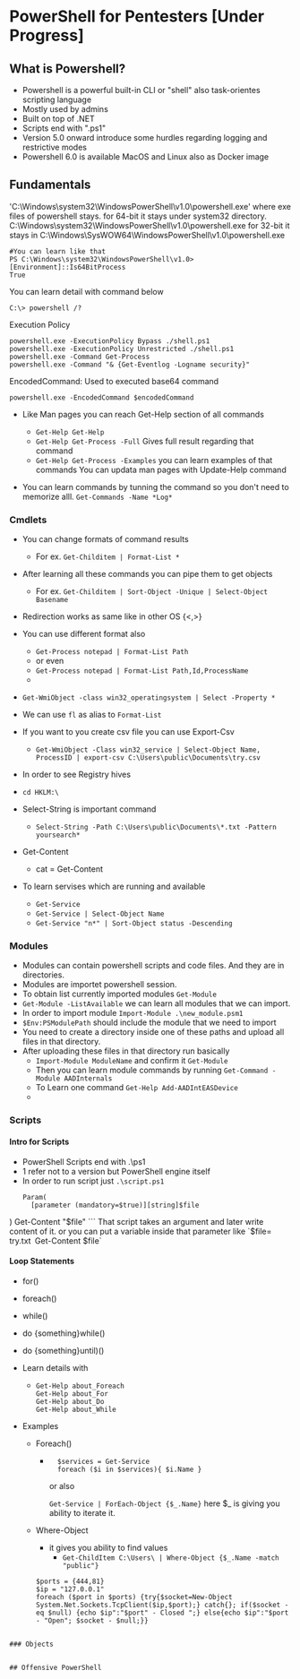 # PowerShell for Pentesters [Under Progress]

## What is Powershell?
- Powershell is a powerful built-in CLI or "shell" also task-orientes scripting language
- Mostly used by admins
- Built on top of .NET
- Scripts end with ".ps1"
- Version 5.0 onward introduce some hurdles regarding logging and restrictive modes
- Powershell 6.0 is available MacOS and Linux also as Docker image


## Fundamentals

'C:\Windows\system32\WindowsPowerShell\v1.0\powershell.exe' where exe files of powershell stays. 
    for 64-bit it stays under system32 directory. C:\Windows\system32\WindowsPowerShell\v1.0\powershell.exe
    for 32-bit it stays in C:\Windows\SysWOW64\WindowsPowerShell\v1.0\powershell.exe

```
#You can learn like that
PS C:\Windows\system32\WindowsPowerShell\v1.0> [Environment]::Is64BitProcess
True
```

You can learn detail with command below

```
C:\> powershell /?
```

Execution Policy 

```
powershell.exe -ExecutionPolicy Bypass ./shell.ps1
powershell.exe -ExecutionPolicy Unrestricted ./shell.ps1
powershell.exe -Command Get-Process
powershell.exe -Command "& {Get-Eventlog -Logname security}"
```

EncodedCommand:
Used to executed base64 command

```
powershell.exe -EncodedCommand $encodedCommand
```


- Like Man pages you can reach Get-Help section of all commands
  - `Get-Help Get-Help`
  - `Get-Help Get-Process -Full`  Gives full result regarding that command
  - `Get-Help Get-Process -Examples` you can learn examples of that commands
  You can updata man pages with Update-Help command

- You can learn commands by tunning the command so you don't need to memorize alll.
  `Get-Commands -Name *Log*`

  
### Cmdlets

- You can change formats of command results 
  - For ex. `Get-Childitem | Format-List *` 

- After learning all these commands you can pipe them to get objects 
  - For ex. `Get-Childitem | Sort-Object -Unique | Select-Object Basename`

- Redirection works as same like in other OS {<,>}
- You can use different format also 
  - `Get-Process notepad | Format-List Path`
  - or even
  - `Get-Process notepad | Format-List Path,Id,ProcessName`
  - 
- `Get-WmiObject -class win32_operatingsystem | Select -Property *`
- We can use `fl` as alias to `Format-List`
- If you want to you create csv file you can use Export-Csv 
  - `Get-WmiObject -Class win32_service | Select-Object Name, ProcessID | export-csv C:\Users\public\Documents\try.csv`

- In order to see Registry hives 
- `cd HKLM:\`
- Select-String is important command 
  - `Select-String -Path C:\Users\public\Documents\*.txt -Pattern yoursearch*`
- Get-Content
  - cat = Get-Content
- To learn servises which are running and available 
  - `Get-Service`
  - `Get-Service | Select-Object Name`
  - `Get-Service "n*" | Sort-Object status -Descending`

### Modules
- Modules can contain powershell scripts and code files. And they are in directories.
- Modules are importet powershell session. 
- To obtain list currently imported modules `Get-Module`
- `Get-Module -ListAvailable` we can learn all modules that we can import. 
- In order to import module `Import-Module .\new_module.psm1`
- `$Env:PSModulePath` should include the module that we need to import
- You need to create a directory inside one of these paths and upload all files in that directory. 
- After uploading these files in that directory run basically 
  - `Import-Module ModuleName` and confirm it `Get-Module`
  - Then you can learn module commands by running `Get-Command -Module AADInternals`
  - To Learn one command `Get-Help Add-AADIntEASDevice` 
  - 

### Scripts
#### Intro for Scripts
- PowerShell Scripts end with .\ps1 
- 1 refer not to a version but PowerShell engine itself
- In order to run script just `.\script.ps1`
  ```
  Param(
    [parameter (mandatory=$true)][string]$file
)
Get-Content "$file"
    ```
    That script takes an argument and later write content of it. 
    or you can put a variable inside that parameter like 
    `$file= try.txt`
    `Get-Content $file`

#### Loop Statements

- for()
- foreach()
- while()
- do {something}while()
- do {something}until)()
- Learn details with 
  - ```
    Get-Help about_Foreach
    Get-Help about_For
    Get-Help about_Do
    Get-Help about_While
    ```

- Examples
  - Foreach()
    - ``` 
        $services = Get-Service
        foreach ($i in $services){ $i.Name }
      ```
      or also 

      `Get-Service | ForEach-Object {$_.Name}` here $_ is giving you ability to iterate it. 
  - Where-Object
    - it gives you ability to find values 
      - `Get-ChildItem C:\Users\ | Where-Object {$_.Name -match "public"}`

    ``` 
    $ports = {444,81}
    $ip = "127.0.0.1"
    foreach ($port in $ports) {try{$socket=New-Object System.Net.Sockets.TcpClient($ip,$port);} catch{}; if($socket -eq $null) {echo $ip":"$port" - Closed ";} else{echo $ip":"$port - "Open"; $socket - $null;}}
```

### Objects


## Offensive PowerShell















